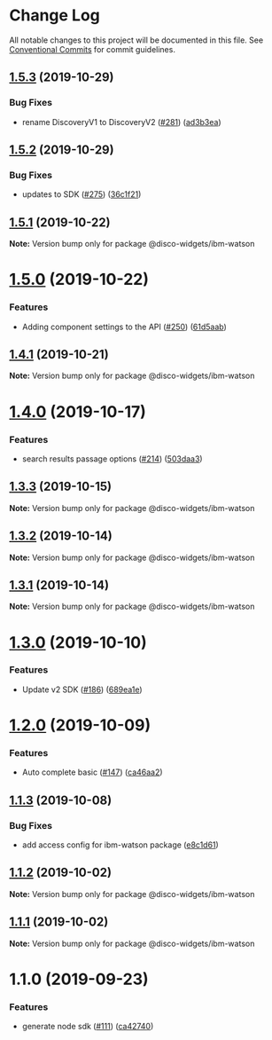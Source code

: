 # Change Log

All notable changes to this project will be documented in this file.
See [Conventional Commits](https://conventionalcommits.org) for commit guidelines.

## [1.5.3](http:///ibm-watson/compare/@disco-widgets/ibm-watson@1.5.2...@disco-widgets/ibm-watson@1.5.3) (2019-10-29)


### Bug Fixes

* rename DiscoveryV1 to DiscoveryV2 ([#281](http:///ibm-watson/issues/281)) ([ad3b3ea](http:///ibm-watson/commits/ad3b3ea))





## [1.5.2](http:///ibm-watson/compare/@disco-widgets/ibm-watson@1.5.1...@disco-widgets/ibm-watson@1.5.2) (2019-10-29)


### Bug Fixes

* updates to SDK ([#275](http:///ibm-watson/issues/275)) ([36c1f21](http:///ibm-watson/commits/36c1f21))





## [1.5.1](http:///ibm-watson/compare/@disco-widgets/ibm-watson@1.5.0...@disco-widgets/ibm-watson@1.5.1) (2019-10-22)

**Note:** Version bump only for package @disco-widgets/ibm-watson





# [1.5.0](http:///ibm-watson/compare/@disco-widgets/ibm-watson@1.4.1...@disco-widgets/ibm-watson@1.5.0) (2019-10-22)


### Features

* Adding component settings to the API ([#250](http:///ibm-watson/issues/250)) ([61d5aab](http:///ibm-watson/commits/61d5aab))





## [1.4.1](http:///ibm-watson/compare/@disco-widgets/ibm-watson@1.4.0...@disco-widgets/ibm-watson@1.4.1) (2019-10-21)

**Note:** Version bump only for package @disco-widgets/ibm-watson





# [1.4.0](http:///ibm-watson/compare/@disco-widgets/ibm-watson@1.3.3...@disco-widgets/ibm-watson@1.4.0) (2019-10-17)


### Features

* search results passage options ([#214](http:///ibm-watson/issues/214)) ([503daa3](http:///ibm-watson/commits/503daa3))





## [1.3.3](http:///ibm-watson/compare/@disco-widgets/ibm-watson@1.3.2...@disco-widgets/ibm-watson@1.3.3) (2019-10-15)

**Note:** Version bump only for package @disco-widgets/ibm-watson





## [1.3.2](http:///ibm-watson/compare/@disco-widgets/ibm-watson@1.3.1...@disco-widgets/ibm-watson@1.3.2) (2019-10-14)

**Note:** Version bump only for package @disco-widgets/ibm-watson





## [1.3.1](http:///ibm-watson/compare/@disco-widgets/ibm-watson@1.3.0...@disco-widgets/ibm-watson@1.3.1) (2019-10-14)

**Note:** Version bump only for package @disco-widgets/ibm-watson





# [1.3.0](http:///ibm-watson/compare/@disco-widgets/ibm-watson@1.2.0...@disco-widgets/ibm-watson@1.3.0) (2019-10-10)


### Features

* Update v2 SDK ([#186](http:///ibm-watson/issues/186)) ([689ea1e](http:///ibm-watson/commits/689ea1e))





# [1.2.0](http:///ibm-watson/compare/@disco-widgets/ibm-watson@1.1.3...@disco-widgets/ibm-watson@1.2.0) (2019-10-09)


### Features

* Auto complete basic ([#147](http:///ibm-watson/issues/147)) ([ca46aa2](http:///ibm-watson/commits/ca46aa2))





## [1.1.3](http:///ibm-watson/compare/@disco-widgets/ibm-watson@1.1.2...@disco-widgets/ibm-watson@1.1.3) (2019-10-08)

### Bug Fixes

- add access config for ibm-watson package ([e8c1d61](http:///ibm-watson/commits/e8c1d61))

## [1.1.2](http:///ibm-watson/compare/@disco-widgets/ibm-watson@1.1.1...@disco-widgets/ibm-watson@1.1.2) (2019-10-02)

**Note:** Version bump only for package @disco-widgets/ibm-watson

## [1.1.1](http:///ibm-watson/compare/@disco-widgets/ibm-watson@1.1.0...@disco-widgets/ibm-watson@1.1.1) (2019-10-02)

**Note:** Version bump only for package @disco-widgets/ibm-watson

# 1.1.0 (2019-09-23)

### Features

- generate node sdk ([#111](http:///ibm-watson/issues/111)) ([ca42740](http:///ibm-watson/commits/ca42740))
